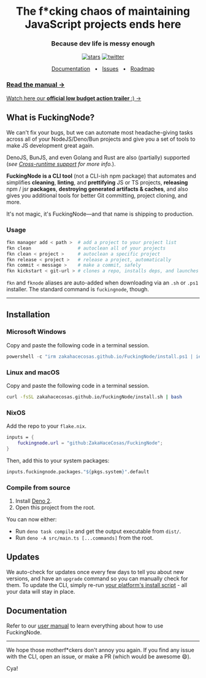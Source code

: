 <!-- markdownlint-disable md033 md041-->
<!-- <p align="center">
  <a href="https://zakahacecosas.github.io/FuckingNode">
    <img src="LOGO HERE WHEN WE HAVE IT" alt="Logo" height=100>
    </a>
</p> -->
<h1 align="center">The f*cking chaos of maintaining JavaScript projects ends here</h1>
<h3 align="center">Because dev life is messy enough</h3>

<div align="center">

[![stars](https://img.shields.io/github/stars/ZakaHaceCosas/FuckingNode)](https://github.com/ZakaHaceCosas/FuckingNode/stargazers) [![twitter](https://img.shields.io/twitter/follow/FuckingNode)](https://x.com/FuckingNode)

</div>

<div align="center">

[Documentation](https://zakahacecosas.github.io/FuckingNode/manual) &nbsp;&nbsp;•&nbsp;&nbsp; [Issues](https://github.com/ZakaHaceCosas/FuckingNode/issues/new) &nbsp;&nbsp;•&nbsp;&nbsp; [Roadmap](https://zakahacecosas.github.io/FuckingNode/roadmap)

</div>

### [Read the manual →](https://zakahacecosas.github.io/FuckingNode/manual)

[Watch here our **official low budget action trailer** :) →](https://youtube.com/watch?v=_lppvGYUXNk)

## What is FuckingNode?

We can't fix your bugs, but we can automate most headache-giving tasks across all of your NodeJS/Deno/Bun projects and give you a set of tools to make JS development great again.

DenoJS, BunJS, and even Golang and Rust are also (partially) supported (_see [Cross-runtime support](https://zakahacecosas.github.io/FuckingNode/cross-platform/) for more info._).

**FuckingNode is a CLI tool** (not a CLI-ish npm package) that automates and simplifies **cleaning**, **linting**, and **prettifying** JS or TS projects, **releasing** npm / jsr **packages**, **destroying generated artifacts & caches**, <!-- **understanding security audits**, --> and also gives you additional tools for better Git committing, project cloning, and more.

It's not magic, it's FuckingNode—and that name is shipping to production.

### Usage

```bash
fkn manager add < path >  # add a project to your project list
fkn clean                 # autoclean all of your projects
fkn clean < project >     # autoclean a specific project
fkn release < project >   # release a project, automatically
fkn commit < message >    # make a commit, safely
fkn kickstart < git-url > # clones a repo, installs deps, and launches your fav editor instantly
```

`fkn` and `fknode` aliases are auto-added when downloading via an `.sh` or `.ps1` installer. The standard command is `fuckingnode`, though.

---

## Installation

### Microsoft Windows

Copy and paste the following code in a terminal session.

```powershell
powershell -c "irm zakahacecosas.github.io/FuckingNode/install.ps1 | iex"
```

### Linux and macOS

Copy and paste the following code in a terminal session.

```bash
curl -fsSL zakahacecosas.github.io/FuckingNode/install.sh | bash
```

### NixOS

Add the repo to your `flake.nix`.

```nix
inputs = {
    fuckingnode.url = "github:ZakaHaceCosas/FuckingNode";
}
```

Then, add this to your system packages:

```nix
inputs.fuckingnode.packages."${pkgs.system}".default
```

### Compile from source

1. Install [Deno 2](https://docs.deno.com/runtime/).
2. Open this project from the root.

You can now either:

- Run `deno task compile` and get the output executable from `dist/`.
- Run `deno -A src/main.ts [...commands]` from the root.

## Updates

We auto-check for updates once every few days to tell you about new versions, and have an `upgrade` command so you can manually check for them. To update the CLI, simply re-run [your platform's install script](#installation) - all your data will stay in place.

## Documentation

Refer to our [user manual](https://zakahacecosas.github.io/FuckingNode/manual) to learn everything about how to use FuckingNode.

---

We hope those motherf\*ckers don't annoy you again. If you find any issue with the CLI, open an issue, or make a PR (which would be awesome :smile:).

Cya!
